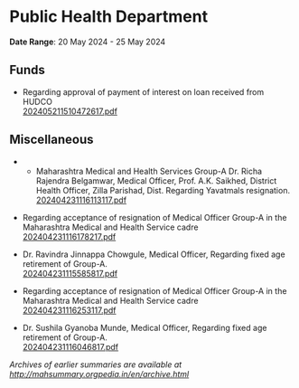 # Public Health Department

**Date Range**: 20 May 2024 - 25 May 2024


## Funds
- Regarding approval of payment of interest on loan received from HUDCO\
  [202405211510472617.pdf](https://gr.maharashtra.gov.in/Site/Upload/Government%20Resolutions/English/202405211510472617.pdf)

## Miscellaneous
- - Maharashtra Medical and Health Services Group-A Dr. Richa Rajendra Belgamwar, Medical Officer, Prof. A.K. Saikhed, District Health Officer, Zilla Parishad, Dist. Regarding Yavatmals resignation.\
  [202404231116113117.pdf](https://gr.maharashtra.gov.in/Site/Upload/Government%20Resolutions/English/202404231116113117.pdf)

- Regarding acceptance of resignation of Medical Officer Group-A in the Maharashtra Medical and Health Service cadre\
  [202404231116178217.pdf](https://gr.maharashtra.gov.in/Site/Upload/Government%20Resolutions/English/202404231116178217.pdf)

- Dr. Ravindra Jinnappa Chowgule, Medical Officer,  Regarding fixed age retirement of Group-A.\
  [202404231115585817.pdf](https://gr.maharashtra.gov.in/Site/Upload/Government%20Resolutions/English/202404231115585817.pdf)

- Regarding acceptance of resignation of Medical Officer Group-A in the Maharashtra Medical and Health Service cadre\
  [202404231116253117.pdf](https://gr.maharashtra.gov.in/Site/Upload/Government%20Resolutions/English/202404231116253117.pdf)

- Dr. Sushila Gyanoba Munde, Medical Officer,  Regarding fixed age retirement of Group-A.\
  [202404231116046817.pdf](https://gr.maharashtra.gov.in/Site/Upload/Government%20Resolutions/English/202404231116046817.pdf)


*Archives of earlier summaries are available at http://mahsummary.orgpedia.in/en/archive.html*